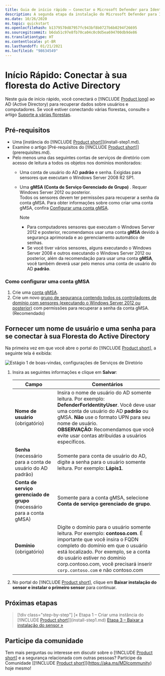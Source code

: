 ```yaml
---
title: Guia de início rápido – Conectar o Microsoft Defender para Identidade ao Active Directory
description: A segunda etapa da instalação do Microsoft Defender para Identidade ajuda você a definir as configurações de conectividade de domínio no serviço de nuvem do Defender para Identidade
ms.date: 10/26/2020
ms.topic: quickstart
ms.openlocfilehash: b1379570d87957fc943bf8b0727b6b0294f26695
ms.sourcegitcommit: b6da51c97e8fb70ca04c0c0d5ea694700db9de86
ms.translationtype: HT
ms.contentlocale: pt-BR
ms.lasthandoff: 01/21/2021
ms.locfileid: "98634549"
---
```

# <a name="quickstart-connect-to-your-active-directory-forest"></a>Início Rápido: Conectar à sua floresta do Active Directory

Neste guia de início rápido, você conectará o [!INCLUDE [Product long](includes/product-long.md)] ao AD (Active Directory) para recuperar dados sobre usuários e computadores. Se você estiver conectando várias florestas, consulte o artigo [Suporte a várias florestas](multi-forest.md).

## <a name="prerequisites"></a>Pré-requisitos

- Uma [instância do [!INCLUDE [Product short](includes/product-short.md)]](install-step1.md).
- Examine o artigo [Pré-requisitos do [!INCLUDE [Product short](includes/product-short.md)]](prerequisites.md).
- Pelo menos uma das seguintes contas de serviços de diretório com acesso de leitura a todos os objetos nos domínios monitorados:
  - Uma conta de usuário do AD **padrão** e senha. Exigidas para sensores que executam o Windows Server 2008 R2 SP1.
  - Uma **gMSA (Conta de Serviço Gerenciado de Grupo)** . Requer Windows Server 2012 ou posterior.  
  Todos os sensores devem ter permissões para recuperar a senha da conta gMSA. Para obter informações sobre como criar uma conta gMSA, confira [Configurar uma conta gMSA](#how-to-set-up-a-gmsa-account).

    > [!NOTE]
    >
    > - Para computadores sensores que executam o Windows Server 2012 e posterior, recomendamos usar uma conta **gMSA** devido à segurança aprimorada e ao gerenciamento automático de senhas.
    > - Se você tiver vários sensores, alguns executando o Windows Server 2008 e outros executando o Windows Server 2012 ou posterior, além da recomendação para usar uma conta **gMSA**, você também deverá usar pelo menos uma conta de usuário do AD **padrão**.

### <a name="how-to-set-up-a-gmsa-account"></a>Como configurar uma conta gMSA

1. Crie uma [conta gMSA](/windows-server/security/group-managed-service-accounts/getting-started-with-group-managed-service-accounts#BKMK_CreateGMSA).
1. Crie um novo [grupo de segurança contendo todos os controladores de domínio com sensores (executando o Windows Server 2012 ou posterior)](/windows-server/security/group-managed-service-accounts/getting-started-with-group-managed-service-accounts#BKMK_AddMemberHosts) com permissões para recuperar a senha da conta gMSA. (Recomendado)

## <a name="provide-a-username-and-password-to-connect-to-your-active-directory-forest"></a>Fornecer um nome de usuário e uma senha para se conectar à sua Floresta do Active Directory

Na primeira vez em que você abre o portal do [!INCLUDE [Product short](includes/product-short.md)], a seguinte tela é exibida:

![Estágio 1 de boas-vindas, configurações de Serviços de Diretório](media/directory-services.png)

1. Insira as seguintes informações e clique em **Salvar**:

    |Campo|Comentários|
    |---|---|
    |**Nome de usuário** (obrigatório)|Insira o nome de usuário do AD somente leitura. Por exemplo: **DefenderForIdentityUser**. Você deve usar uma conta de usuário do AD **padrão** ou gMSA. **Não** use o formato UPN para seu nome de usuário.<br />**OBSERVAÇÃO:** Recomendamos que você evite usar contas atribuídas a usuários específicos.|
    |**Senha** (necessário para a conta de usuário do AD padrão)|Somente para conta de usuário do AD, digite a senha para o usuário somente leitura. Por exemplo: **Lápis1**.|
    |**Conta de serviço gerenciado de grupo** (necessário para a conta gMSA)|Somente para a conta gMSA, selecione **Conta de serviço gerenciado de grupo**.|
    |**Domínio** (obrigatório)|Digite o domínio para o usuário somente leitura. Por exemplo: **contoso.com**. É importante que você insira o FQDN completo do domínio em que o usuário está localizado. Por exemplo, se a conta do usuário estiver no domínio corp.contoso.com, você precisará inserir `corp.contoso.com` e não contoso.com|

1. No portal do [!INCLUDE [Product short](includes/product-short.md)], clique em **Baixar instalação do sensor e instalar o primeiro sensor** para continuar.

## <a name="next-steps"></a>Próximas etapas

> [!div class="step-by-step"]
> [« Etapa 1 – Criar uma instância do [!INCLUDE [Product short](includes/product-short.md)]](install-step1.md)
> [Etapa 3 – Baixar a instalação do sensor »](install-step3.md)

## <a name="join-the-community"></a>Participe da comunidade

Tem mais perguntas ou interesse em discutir sobre o [!INCLUDE [Product short](includes/product-short.md)] e a segurança relacionada com outras pessoas? Participe da Comunidade [[!INCLUDE [Product short](includes/product-short.md)]](https://aka.ms/MDIcommunity) hoje mesmo!
